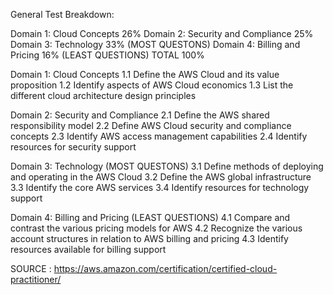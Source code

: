 General Test Breakdown:

Domain 1: Cloud Concepts 26%
Domain 2: Security and Compliance 25%
Domain 3: Technology 33%   (MOST QUESTONS)
Domain 4: Billing and Pricing 16% (LEAST QUESTIONS)
TOTAL 100%



Domain 1: Cloud Concepts
1.1 Define the AWS Cloud and its value proposition
1.2 Identify aspects of AWS Cloud economics
1.3 List the different cloud architecture design principles

Domain 2: Security and Compliance
2.1 Define the AWS shared responsibility model
2.2 Define AWS Cloud security and compliance concepts
2.3 Identify AWS access management capabilities
2.4 Identify resources for security support

Domain 3: Technology  (MOST QUESTONS)
3.1 Define methods of deploying and operating in the AWS Cloud
3.2 Define the AWS global infrastructure
3.3 Identify the core AWS services
3.4 Identify resources for technology support

Domain 4: Billing and Pricing  (LEAST QUESTIONS)
4.1 Compare and contrast the various pricing models for AWS
4.2 Recognize the various account structures in relation to AWS billing and pricing
4.3 Identify resources available for billing support



SOURCE :  https://aws.amazon.com/certification/certified-cloud-practitioner/